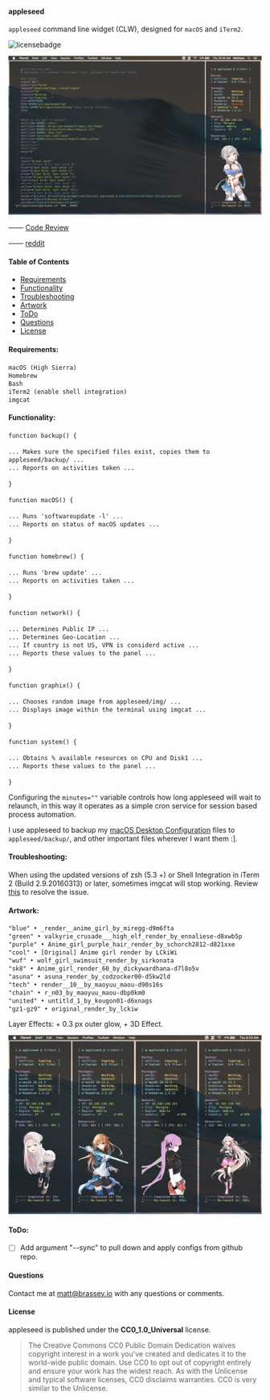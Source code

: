 #### appleseed
`appleseed` command line widget (CLW), designed for `macOS` and `iTerm2`.

![licensebadge](https://img.shields.io/badge/license-CC0_1.0_Universal-blue)

[<img src="https://github.com/MBrassey/macOS/blob/master/img/appleseed.png">](https://brassey.io/)

─── [Code Review](https://codereview.stackexchange.com/questions/190375/appleseed-is-a-command-line-widget-clw-macos-iterm2)

─── [reddit](https://redd.it/86d0t4)

#### Table of Contents

* [Requirements](#Requirements)
* [Functionality](#Functionality)
* [Troubleshooting](#Troubleshooting)
* [Artwork](#Artwork)
* [ToDo](#ToDo)
* [Questions](#Questions)
* [License](#License)

#### Requirements:
        
    macOS (High Sierra)
    Homebrew
    Bash
    iTerm2 (enable shell integration)
    imgcat

#### Functionality:


    function backup() {
    
    ... Makes sure the specified files exist, copies them to appleseed/backup/ ... 
    ... Reports on activities taken ...
    
    } 

    function macOS() {
    
    ... Runs 'softwareupdate -l' ...
    ... Reports on status of macOS updates ... 
    
    }

    function homebrew() {
    
    ... Runs 'brew update' ...
    ... Reports on activities taken ... 
    
    }

    function network() {
    
    ... Determines Public IP ...
    ... Determines Geo-Location ...
    ... If country is not US, VPN is considerd active ... 
    ... Reports these values to the panel ...
    
    }

    function graphix() {
    
    ... Chooses random image from appleseed/img/ ...
    ... Displays image within the terminal using imgcat ... 
    
    }

    function system() {
    
    ... Obtains % available resources on CPU and Disk1 ...
    ... Reports these values to the panel ... 
    
    }

Configuring the `minutes=""` variable controls how long appleseed will wait to relaunch, in this way it operates as a simple cron service for session based process automation.  

I use appleseed to backup my [macOS Desktop Configuration](https://github.com/mattinclude/macOS) files to `appleseed/backup/`, and other important files wherever I want them :].

#### Troubleshooting:

When using the updated versions of zsh (5.3 +) or Shell Integration in iTerm 2 (Build 2.9.20160313) or later, sometimes imgcat will stop working. Review [this](http://bit.ly/2psIiZL) to resolve the issue.  

#### Artwork:

    "blue" • _render__anime_girl_by_miregg-d9m6fta
    "green" • valkyrie_crusade___high_elf_render_by_ennaliese-d8xwb5p
    "purple" • Anime_girl_purple_hair_render_by_schorch2812-d821xxe
    "cool" • [Original] Anime girl render by LCkiWi
    "wuf" • wolf_girl_swimsuit_render_by_sirkonata
    "sk8" • Anime_girl_render_60_by_dickywardhana-d7l8o5v
    "asuna" • asuna_render_by_codzocker00-d5kw2ld
    "tech" • render__10__by_maoyuu_maou-d90s16s
    "chain" • r_n03_by_maoyuu_maou-dbp0km0
    "united" • untitld_1_by_kougon01-d6xnags
    "gz1-gz9" • original_render_by_lckiw

Layer Effects: + 0.3 px outer glow, + 3D Effect.   

[<img src="https://github.com/MBrassey/macOS/blob/master/img/appleseed_slides.png">](https://brassey.io/)

#### ToDo:
- [ ] Add argument "--sync" to pull down and apply configs from github repo.

#### Questions
Contact me at [matt@brassey.io](mailto:matt@brassey.io) with any questions or comments.

#### License
appleseed is published under the __CC0_1.0_Universal__ license.

> The Creative Commons CC0 Public Domain Dedication waives copyright interest in a work you've created and dedicates it to the world-wide public domain. Use CC0 to opt out of copyright entirely and ensure your work has the widest reach. As with the Unlicense and typical software licenses, CC0 disclaims warranties. CC0 is very similar to the Unlicense.

